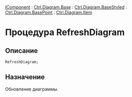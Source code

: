 ﻿---
Link: .Ctrl.Diagram.Item.@RefreshDiagram
---

[IComponent](topic:Com.Custom.ComClasses.IComponent.Default) :
[Ctrl.Diagram.Base](topic:Com.Custom.ComClasses.Ctrl.Diagram.Base.Default) :
[Ctrl.Diagram.BaseStyled](topic:Com.Custom.ComClasses.Ctrl.Diagram.BaseStyled.Default) :
[Ctrl.Diagram.BasePoint](topic:Com.Custom.ComClasses.Ctrl.Diagram.BasePoint.Default) :
[Ctrl.Diagram.Item](Default)

# Процедура RefreshDiagram

## Описание

    RefreshDiagram;

## Назначение

Обновление диаграммы.